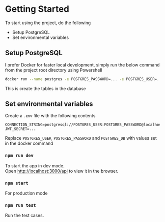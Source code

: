 # Getting Started

To start using the project, do the following

- Setup PostgreSQL
- Set environmental variables

## Setup PostgreSQL

I prefer Docker for faster local development, simply run the below command from the project root directory using Powershell

```bash
docker run --name postgres -e POSTGRES_PASSWORD=... -e POSTGRES_USER=... -e POSTGRES_DB=... -v ${pwd}/docker-entrypoint-initdb.d:/docker-entrypoint-initdb.d -d -p 5432:5432 postgres
```

This is create the tables in the database

## Set environmental variables

Create a `.env` file with the following contents

```
CONNECTION_STRING=postgresql://POSTGRES_USER:POSTGRES_PASSWORD@localhost:5432/POSTGRES_DB
JWT_SECRET=...
```

Replace `POSTGRES_USER`, `POSTGRES_PASSWORD` and `POSTGRES_DB` with values set in the docker command

### `npm run dev`

To start the app in dev mode.\
Open [http://localhost:3000/api](http://localhost:3000/api) to view it in the browser.

### `npm start`

For production mode

### `npm run test`

Run the test cases.
